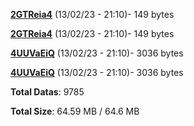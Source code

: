 [**2GTReia4**](/data/2GTReia4.txt) (13/02/23 - 21:10)- 149 bytes

[**2GTReia4**](/data/2GTReia4.txt) (13/02/23 - 21:10)- 149 bytes

[**4UUVaEiQ**](/data/4UUVaEiQ.txt) (13/02/23 - 21:10)- 3036 bytes

[**4UUVaEiQ**](/data/4UUVaEiQ.txt) (13/02/23 - 21:10)- 3036 bytes

**Total Datas**: 9785

**Total Size**: 64.59 MB / 64.6 MB